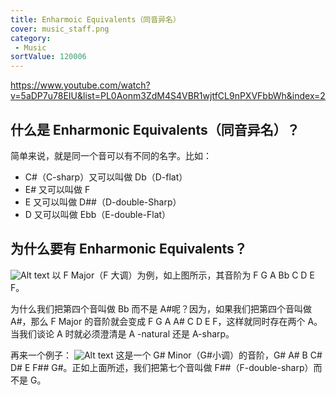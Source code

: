 ```yaml
---
title: Enharmoic Equivalents（同音异名）
cover: music_staff.png
category:
 - Music
sortValue: 120006
---
```


https://www.youtube.com/watch?v=5aDP7u78EIU&list=PL0Aonm3ZdM4S4VBR1wjtfCL9nPXVFbbWh&index=2

## 什么是 Enharmonic Equivalents（同音异名）？

简单来说，就是同一个音可以有不同的名字。比如：

- C#（C-sharp）又可以叫做 Db（D-flat）
- E# 又可以叫做 F
- E 又可以叫做 D##（D-double-Sharp）
- D 又可以叫做 Ebb（E-double-Flat）

## 为什么要有 Enharmonic Equivalents？

![Alt text](image.png)
以 F Major（F 大调）为例，如上图所示，其音阶为 F G A Bb C D E F。

为什么我们把第四个音叫做 Bb 而不是 A#呢？因为，如果我们把第四个音叫做 A#，那么 F Major 的音阶就会变成 F G A A# C D E F，这样就同时存在两个 A。当我们谈论 A 时就必须澄清是 A -natural 还是 A-sharp。

再来一个例子：
![Alt text](image-1.png)
这是一个 G# Minor（G#小调）的音阶，G# A# B C# D# E F## G#。正如上面所述，我们把第七个音叫做 F##（F-double-sharp）而不是 G。
